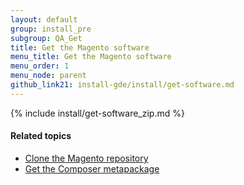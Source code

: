 ```yaml
---
layout: default
group: install_pre
subgroup: QA_Get
title: Get the Magento software
menu_title: Get the Magento software
menu_order: 1
menu_node: parent
github_link21: install-gde/install/get-software.md
---
```


{% include install/get-software_zip.md %}

#### Related topics

*	<a href="{{ site.gdeurl21 }}install-gde/prereq/dev_install.html">Clone the Magento repository</a>
*	<a href="{{ site.gdeurl21 }}install-gde/prereq/integrator_install.html">Get the Composer metapackage</a>